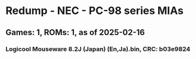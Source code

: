 # Redump - NEC - PC-98 series MIAs
## Games: 1, ROMs: 1, as of 2025-02-16

### Logicool Mouseware 8.2J (Japan) (En,Ja).bin, CRC: b03e9824
